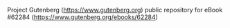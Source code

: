 Project Gutenberg (https://www.gutenberg.org) public repository for eBook #62284 (https://www.gutenberg.org/ebooks/62284)
